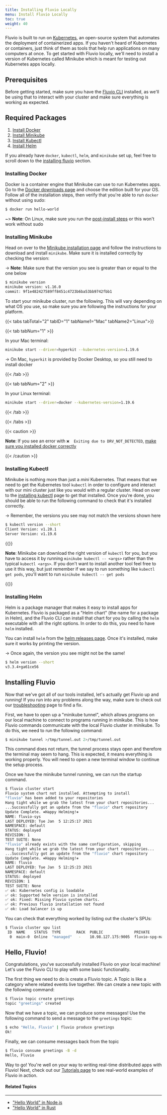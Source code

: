 ```yaml
---
title: Installing Fluvio Locally
menu: Install Fluvio Locally
toc: true
weight: 40
---
```


Fluvio is built to run on [Kubernetes], an open-source system that automates the
deployment of containerized apps. If you haven't heard of Kubernetes or containers,
just think of them as tools that help run applications on many computers at once.
To get started with Fluvio locally, we'll need to install a version of Kubernetes 
called Minikube which is meant for testing out Kubernetes apps locally.

[Kubernetes]: https://kubernetes.io/

## Prerequisites

Before getting started, make sure you have the [Fluvio CLI] installed, as
we'll be using that to interact with your cluster and make sure everything
is working as expected.

[Fluvio CLI]: ../

## Required Packages

1) [Install Docker](#installing-docker)
2) [Install Minikube](#installing-minikube)
3) [Install Kubectl](#installing-kubectl)
4) [Install Helm](#installing-helm)

If you already have `docker`, `kubectl`, `helm`, and `minikube` set up, feel free
to scroll down to the [installing fluvio] section.

[installing fluvio]: #installing-fluvio

### Installing Docker

Docker is a container engine that Minikube can use to run Kubernetes apps. Go to
the [Docker downloads page] and choose the edition built for your OS. Follow all
of the installation steps, then verify that you're able to run `docker` without
using sudo:

```bash
$ docker run hello-world
```

~> **Note**: On Linux, make sure you run the [post-install steps] or this won't work without sudo

[Docker downloads page]: https://hub.docker.com/search?q=&type=edition&offering=community&sort=updated_at&order=desc
[post-install steps]: https://docs.docker.com/engine/install/linux-postinstall/

### Installing Minikube

Head on over to the [Minikube installation page] and follow the instructions to
download and install `minikube`. Make sure it is installed correctly by checking
the version:

-> **Note**: Make sure that the version you see is greater than or equal to the one below

```bash
$ minikube version
minikube version: v1.16.0
commit: 9f1e482427589ff8451c4723b6ba53bb9742fbb1
```

To start your minikube cluster, run the following. This will vary depending on what
OS you use, so make sure you are following the instructions for your platform.

[Minikube installation page]: https://minikube.sigs.k8s.io/docs/start/

{{< tabs tabTotal="2" tabID="1" tabName1="Mac" tabName2="Linux">}}

{{< tab tabNum="1" >}}

In your Mac terminal:

```bash
minikube start --driver=hyperkit --kubernetes-version=1.19.6
```

-> On Mac, `hyperkit` is provided by Docker Desktop, so you still need to install docker

{{< /tab >}}

{{< tab tabNum="2" >}}

In your Linux terminal:

```bash
minikube start --driver=docker --kubernetes-version=1.19.6
```

{{< /tab >}}

{{< /tabs >}}


{{< caution >}}

**Note**: If you see an error with `❌  Exiting due to DRV_NOT_DETECTED`, [make sure you installed docker correctly]

[make sure you installed docker correctly]: ../fluvio-local-faq#minikube-start-unable-to-pick-a-default-driver

{{< /caution >}}

### Installing Kubectl

Minikube is nothing more than just a _mini_ Kubernetes. That means that we need to get
the Kubernetes tool `kubectl` in order to configure and interact with our mini cluster
just like you would with a regular cluster. Head on over to the [installing kubectl]
page to get that installed. Once you're done, you should be able to run the following
command to check that it's installed correctly.

[installing kubectl]: https://kubernetes.io/docs/tasks/tools/install-kubectl/

-> Remember, the versions you see may not match the versions shown here

```bash
$ kubectl version --short
Client Version: v1.20.1
Server Version: v1.19.6
```

{{<idea>}}

**Note**: Minikube can download the right version of `kubectl` for you, but you have to
access it by running `minikube kubectl -- <args>` rather than the typical `kubectl <args>`.
If you don't want to install another tool feel free to use it this way, but just remember
if we say to run something like `kubectl get pods`, you'll want to run
`minikube kubectl -- get pods`

{{</idea>}}

### Installing Helm

Helm is a package manager that makes it easy to install apps for Kubernetes. Fluvio is
packaged as a "Helm chart" (the name for a package in Helm), and the Fluvio CLI can
install that chart for you by calling the `helm` executable with all the right options.
In order to do this, you need to have `helm` installed.

You can install `helm` from the [helm releases page]. Once it's installed, make sure it
works by printing the version.

-> Once again, the version you see might not be the same!

```bash
$ helm version --short
v3.3.4+ga61ce56
```

[helm releases page]: https://github.com/helm/helm/releases

## Installing Fluvio

Now that we've got all of our tools installed, let's actually get Fluvio up and running!
If you run into any problems along the way, make sure to check out our [troubleshooting]
page to find a fix.

[troubleshooting]: ../fluvio-local-faq

First, we have to open up a "minikube tunnel", which allows programs on our local machine
to connect to programs running in minikube. This is how Fluvio commands communicate with
the local Fluvio cluster in minikube. To do this, we need to run the following command:

```bash
$ minikube tunnel >/tmp/tunnel.out 2>/tmp/tunnel.out
```

This command does not return, the tunnel process stays open and therefore the terminal
may seem to hang. This is expected, it means everything is working properly. You will
need to open a new terminal window to continue the setup process.

Once we have the minikube tunnel running, we can run the startup command.

```bash
$ fluvio cluster start
Fluvio system chart not installed. Attempting to install
"fluvio" has been added to your repositories
Hang tight while we grab the latest from your chart repositories...
...Successfully got an update from the "fluvio" chart repository
Update Complete. ⎈Happy Helming!⎈
NAME: fluvio-sys
LAST DEPLOYED: Tue Jan  5 12:25:17 2021
NAMESPACE: default
STATUS: deployed
REVISION: 1
TEST SUITE: None
"fluvio" already exists with the same configuration, skipping
Hang tight while we grab the latest from your chart repositories...
...Successfully got an update from the "fluvio" chart repository
Update Complete. ⎈Happy Helming!⎈
NAME: fluvio
LAST DEPLOYED: Tue Jan  5 12:25:23 2021
NAMESPACE: default
STATUS: deployed
REVISION: 1
TEST SUITE: None
✅ ok: Kubernetes config is loadable
✅ ok: Supported helm version is installed
✅ ok: Fixed: Missing Fluvio system charts.
✅ ok: Previous fluvio installation not found
✅ ok: Load balancer is up
```

You can check that everything worked by listing out the cluster's SPUs:

```bash
$ fluvio cluster spu list
 ID  NAME    STATUS  TYPE       RACK  PUBLIC              PRIVATE
  0  main-0  Online  "managed"   -    10.98.127.175:9005  fluvio-spg-main-0.fluvio-spg-main:9006
```

## Hello, Fluvio!

Congratulations, you've successfully installed Fluvio on your local machine! 
Let's use the Fluvio CLI to play with some basic functionality.

The first thing we need to do is create a Fluvio topic. A Topic is like a
category where related events live together. We can create a new topic with
the following command:

```bash
$ fluvio topic create greetings
topic "greetings" created
```

Now that we have a topic, we can produce some messages! Use the following
command to send a message to the `greetings` topic:

```bash
$ echo "Hello, Fluvio" | fluvio produce greetings
Ok!
```

Finally, we can consume messages back from the topic

```bash
$ fluvio consume greetings -B -d
Hello, Fluvio
```

Way to go! You're well on your way to writing real-time distributed apps
with Fluvio! Next, check out our [Tutorials page](/tutorials) to see real-world examples
of Fluvio in action.

[Tutorials page]: /tutorials

#### Related Topics
----------------

- ["Hello World" in Node.js](/tutorials/node/hello-world/)
- ["Hello World" in Rust](/tutorials/rust/hello-world/)